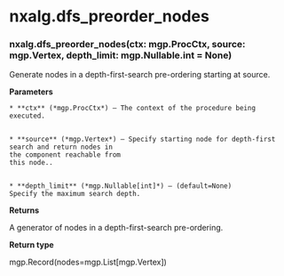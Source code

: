 # nxalg.dfs_preorder_nodes


### nxalg.dfs_preorder_nodes(ctx: mgp.ProcCtx, source: mgp.Vertex, depth_limit: mgp.Nullable.int = None)
Generate nodes in a depth-first-search pre-ordering starting at source.


**Parameters**

    
    * **ctx** (*mgp.ProcCtx*) – The context of the procedure being executed.


    * **source** (*mgp.Vertex*) – Specify starting node for depth-first search and return nodes in
    the component reachable from
    this node..


    * **depth_limit** (*mgp.Nullable[int]*) – (default=None)
    Specify the maximum search depth.



**Returns**

A generator of nodes in a depth-first-search pre-ordering.



**Return type**

mgp.Record(nodes=mgp.List[mgp.Vertex])

